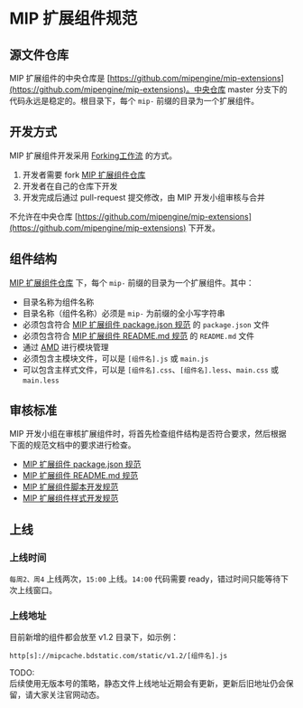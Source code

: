 MIP 扩展组件规范
==============


源文件仓库
--------

MIP 扩展组件的中央仓库是 [https://github.com/mipengine/mip-extensions](https://github.com/mipengine/mip-extensions)。中央仓库 master 分支下的代码永远是稳定的。根目录下，每个 `mip-` 前缀的目录为一个扩展组件。


开发方式
--------

MIP 扩展组件开发采用 [Forking工作流](https://github.com/oldratlee/translations/blob/master/git-workflows-and-tutorials/workflow-forking.md) 的方式。

1. 开发者需要 fork [MIP 扩展组件仓库](https://github.com/mipengine/mip-extensions)
2. 开发者在自己的仓库下开发
3. 开发完成后通过 pull-request 提交修改，由 MIP 开发小组审核与合并

不允许在中央仓库 [https://github.com/mipengine/mip-extensions](https://github.com/mipengine/mip-extensions) 下开发。


组件结构
--------

[MIP 扩展组件仓库](https://github.com/mipengine/mip-extensions) 下，每个 `mip-` 前缀的目录为一个扩展组件。其中：

- 目录名称为组件名称
- 目录名称（组件名称）必须是 `mip-` 为前缀的全小写字符串
- 必须包含符合 [MIP 扩展组件 package.json 规范](./spec-package-json.md) 的 `package.json` 文件
- 必须包含符合 [MIP 扩展组件 README.md 规范](./spec-readme-md.md) 的 `README.md` 文件
- 通过 [AMD](https://github.com/amdjs/amdjs-api/wiki/AMD) 进行模块管理
- 必须包含主模块文件，可以是 `[组件名].js` 或 `main.js`
- 可以包含主样式文件，可以是 `[组件名].css`、`[组件名].less`、`main.css` 或 `main.less` 


审核标准
--------

MIP 开发小组在审核扩展组件时，将首先检查组件结构是否符合要求，然后根据下面的规范文档中的要求进行检查。

- [MIP 扩展组件 package.json 规范](./spec-package-json.md)
- [MIP 扩展组件 README.md 规范](./spec-readme-md.md)
- [MIP 扩展组件脚本开发规范](./spec-script.md)
- [MIP 扩展组件样式开发规范](./spec-style.md)

上线
--------


### 上线时间

`每周2、周4` 上线两次，`15:00` 上线。`14:00` 代码需要 ready，错过时间只能等待下次上线窗口。


### 上线地址

目前新增的组件都会放至 v1.2 目录下，如示例：

```
http[s]://mipcache.bdstatic.com/static/v1.2/[组件名].js
```

TODO:  
后续使用无版本号的策略，静态文件上线地址近期会有更新，更新后旧地址仍会保留，请大家关注官网动态。



